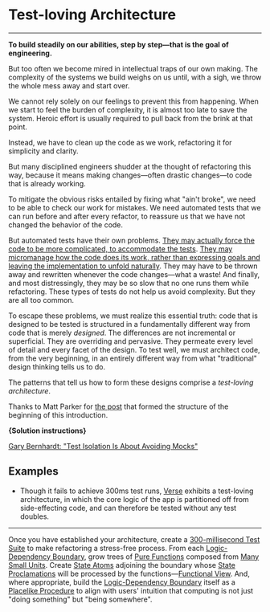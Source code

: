 # Test-loving Architecture

---

**To build steadily on our abilities, step by step—that is the goal of engineering.**

But too often we become mired in intellectual traps of our own making.
The complexity of the systems we build weighs on us until, with a sigh,
we throw the whole mess away and start over.

We cannot rely solely on our feelings to prevent this from happening.
When we start to feel the burden of complexity, it is almost too late
to save the system. Heroic effort is usually required to pull back from
the brink at that point.

Instead, we have to clean up the code as we work, refactoring it for
simplicity and clarity.

But many disciplined engineers shudder at the thought of refactoring this way,
because it means making changes—often drastic changes—to code that is already working.

To mitigate the obvious risks entailed by fixing what "ain't broke", we need to
be able to check our work for mistakes. We need automated tests that we can
run before and after every refactor, to reassure us that we have not
changed the behavior of the code.

But automated tests have their own problems.
[They may actually force the code to be more complicated, to accommodate the
tests](https://dhh.dk//2014/test-induced-design-damage.html).
[They may micromanage how the code does its work, rather than expressing goals and leaving
the implementation to unfold naturally](https://rbcs-us.com/documents/Why-Most-Unit-Testing-is-Waste.pdf).
They may have to be thrown away and rewritten whenever the code changes—what a waste!
And finally, and most distressingly, they may be so slow that no one runs
them while refactoring.
These types of tests do not help us avoid complexity. But they are all too common.

To escape these problems, we must realize this essential truth: code that is designed
to be tested is structured in a fundamentally different way from code that is
merely *designed*. The differences are not incremental or superficial. They are overriding
and pervasive. They permeate every level of detail and every facet of the design.
To test well, we must architect code, from the very beginning, in an entirely different
way from what "traditional" design thinking tells us to do.

The patterns that tell us how to form these designs comprise a *test-loving architecture*.

Thanks to Matt Parker for [the post](https://builttoadapt.io/why-tdd-489fdcdda05e)
that formed the structure of the beginning of this introduction.

**{Solution instructions}**

[Gary Bernhardt: "Test Isolation Is About Avoiding Mocks"](https://www.destroyallsoftware.com/blog/2014/test-isolation-is-about-avoiding-mocks)

## Examples

- Though it fails to achieve 300ms test runs, [Verse](https://github.com/benchristel/verse) exhibits
  a test-loving architecture, in which the core logic of the app is partitioned off from
  side-effecting code, and can therefore be tested without any test doubles.

---

Once you have established your architecture, create a [300-millisecond Test Suite](./300-ms-test-suite.md)
to make refactoring a stress-free process. From each [Logic-Dependency Boundary](./logic-dependency-boundary.md),
grow trees of [Pure Functions](./pure-functions.md) composed from [Many Small Units](./many-small-units.md).
Create [State Atoms](./state-atoms.md) adjoining the boundary whose [State Proclamations](./state-proclamations)
will be processed by the functions—[Functional View](./functional-view.md).
And, where appropriate, build the [Logic-Dependency Boundary](./logic-dependency-boundary.md)
itself as a [Placelike Procedure](./placelike-procedures.md) to align with
users' intuition that computing is not just "doing something" but "being somewhere".

